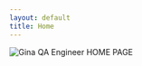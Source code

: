 ```yaml
---
layout: default
title: Home
---
```


<html>
<div class="static-image">
    <img src="{{ "assets/images/Gina-website-home.png" | relative_url }}" alt="Gina QA Engineer HOME PAGE">
</div>
</html>

